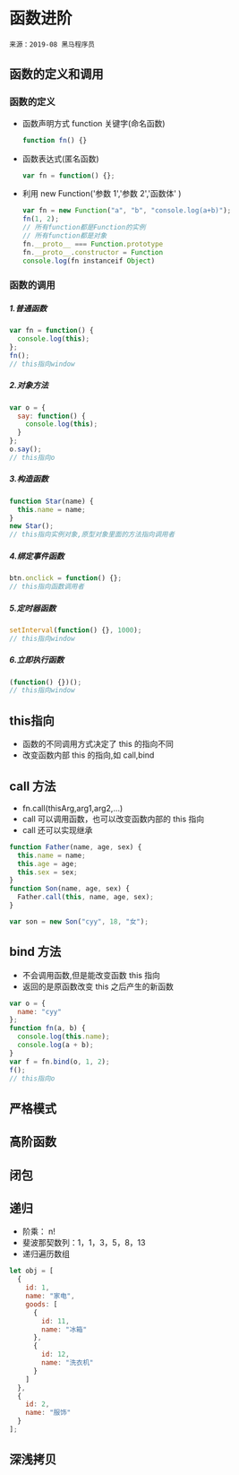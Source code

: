 # 函数进阶

`来源：2019-08 黑马程序员`

## 函数的定义和调用

### 函数的定义

- 函数声明方式 function 关键字(命名函数)

  ```javascript
  function fn() {}
  ```

- 函数表达式(匿名函数)

  ```javascript
  var fn = function() {};
  ```

- 利用 new Function('参数 1','参数 2','函数体' )

  ```javascript
  var fn = new Function("a", "b", "console.log(a+b)");
  fn(1, 2);
  // 所有function都是Function的实例
  // 所有function都是对象
  fn.__proto__ === Function.prototype
  fn.__proto__.constructor = Function
  console.log(fn instanceif Object)
  ```

### 函数的调用

##### 1.普通函数

```javascript
var fn = function() {
  console.log(this);
};
fn();
// this指向window
```

##### 2.对象方法

```javascript
var o = {
  say: function() {
    console.log(this);
  }
};
o.say();
// this指向o
```

##### 3.构造函数

```javascript
function Star(name) {
  this.name = name;
}
new Star();
// this指向实例对象,原型对象里面的方法指向调用者
```

##### 4.绑定事件函数

```javascript
btn.onclick = function() {};
// this指向函数调用者
```

##### 5.定时器函数

```javascript
setInterval(function() {}, 1000);
// this指向window
```

##### 6.立即执行函数

```javascript
(function() {})();
// this指向window
```

## this指向

- 函数的不同调用方式决定了 this 的指向不同
- 改变函数内部 this 的指向,如 call,bind

## call 方法

- fn.call(thisArg,arg1,arg2,...)
- call 可以调用函数，也可以改变函数内部的 this 指向
- call 还可以实现继承

```javascript
function Father(name, age, sex) {
  this.name = name;
  this.age = age;
  this.sex = sex;
}
function Son(name, age, sex) {
  Father.call(this, name, age, sex);
}

var son = new Son("cyy", 18, "女");
```

## bind 方法

- 不会调用函数,但是能改变函数 this 指向
- 返回的是原函数改变 this 之后产生的新函数

```javascript
var o = {
  name: "cyy"
};
function fn(a, b) {
  console.log(this.name);
  console.log(a + b);
}
var f = fn.bind(o, 1, 2);
f();
// this指向o
```

## 严格模式

## 高阶函数

## 闭包

## 递归

- 阶乘： n!
- 斐波那契数列：1，1，3，5，8，13
- 递归遍历数组

```javascript
let obj = [
  {
    id: 1,
    name: "家电",
    goods: [
      {
        id: 11,
        name: "冰箱"
      },
      {
        id: 12,
        name: "洗衣机"
      }
    ]
  },
  {
    id: 2,
    name: "服饰"
  }
];
```
## 深浅拷贝